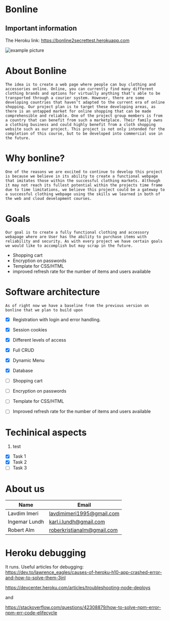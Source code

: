 # Bonline
## Important information
The Heroku link:
https://bonline2secrettest.herokuapp.com

![example picture](https://images-na.ssl-images-amazon.com/images/I/712iPqGUc4L._AC_UX385_.jpg)

# About Bonline

<!--`this is a paragraph` -->

`The idea is to create a web page where people can buy clothing and accessories online. Online, you can currently find many different clothing brands and options for virtually anything that’s able to be transported through a courier system. However, there are some developing countries that haven’t adapted to the current era of online shopping. Our project plan is to target these developing areas, as there is an untapped market for online shopping that can be made comprehensible and reliable. One of the project group members is from a country that can benefit from such a marketplace. Their family owns a clothing business and could highly benefit from a cloth shopping website such as our project. This project is not only intended for the completion of this course, but to be developed into commercial use in the future. `

# Why bonline?
`One of the reasons we are excited to continue to develop this project is because we believe in its ability to create a functional webpage that imitates those within the successful clothing markets. Although it may not reach its fullest potential within the projects time frame due to time limitations, we believe this project could be a gateway to a successful clothing webpage using the skills we learned in both of the web and cloud development courses.`
# Goals
`Our goal is to create a fully functional clothing and accessory webapage where are User has the ability to purchase items with reliability and security. As with every project we have certain goals we would like to accomplish but may scrap in the future. `

<!--UL-->
* Shopping cart
* Encryption on passwords
* Template for CSS/HTML
* improved refresh rate for the number of items and users available

# Software architecture
`As of right now we have a baseline from the previous version on bonline that we plan to build upon`
* [X] Registration with login and error handling.
* [X] Session cookies
* [X] Different levels of access
* [X] Full CRUD
* [X] Dynamic Menu
* [x] Database
* [ ] Shopping cart
* [ ] Encryption on passwords
* [ ] Template for CSS/HTML
* [ ] Improved refresh rate for the number of items and users available
 

# Techinical aspects

<!-- QL -->
1. test

<!-- Inline Code Block -->

<!-- task list example -->

* [X] Task 1
* [x] Task 2
* [ ] Task 3

# About us

<!-- Tables -->
|Name    | Email            |
|--------|------------------|
|Lavdim Imeri| lavdimimeri1995@gmail.com|
|Ingemar Lundh|karl.i.lundh@gmail.com|
Robert Alm|roberkristianalm@gmail.com|

# Heroku debugging
It runs.
Useful articles for debugging:
https://dev.to/lawrence_eagles/causes-of-heroku-h10-app-crashed-error-and-how-to-solve-them-3jnl

https://devcenter.heroku.com/articles/troubleshooting-node-deploys

and

https://stackoverflow.com/questions/42308879/how-to-solve-npm-error-npm-err-code-elifecycle
